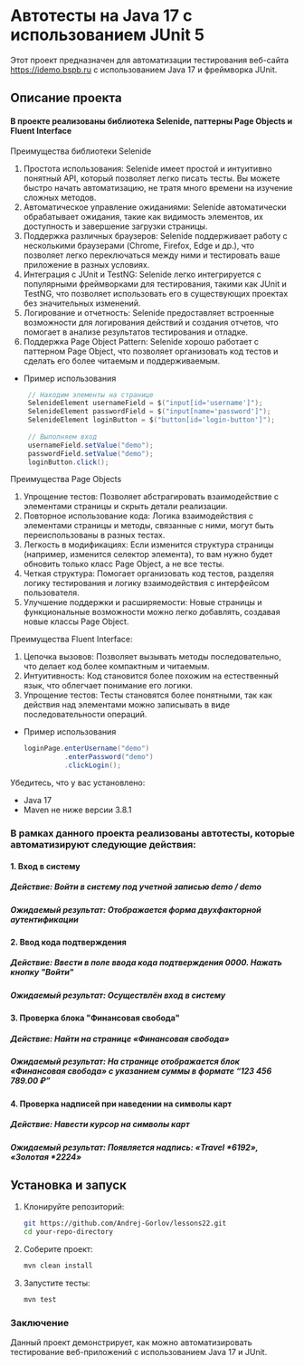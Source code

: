 # Автотесты на Java 17 с использованием JUnit 5

Этот проект предназначен для автоматизации тестирования веб-сайта https://idemo.bspb.ru с использованием Java 17 и фреймворка JUnit.

## Описание проекта

#### В проекте реализованы библиотека Selenide, паттерны Page Objects и Fluent Interface

Преимущества библиотеки Selenide
1. Простота использования: Selenide имеет простой и интуитивно понятный API, который позволяет легко писать тесты. Вы можете быстро начать автоматизацию, не тратя много времени на изучение сложных методов.
2. Автоматическое управление ожиданиями: Selenide автоматически обрабатывает ожидания, такие как видимость элементов, их доступность и завершение загрузки страницы.
3. Поддержка различных браузеров: Selenide поддерживает работу с несколькими браузерами (Chrome, Firefox, Edge и др.), что позволяет легко переключаться между ними и тестировать ваше приложение в разных условиях.
4. Интеграция с JUnit и TestNG: Selenide легко интегрируется с популярными фреймворками для тестирования, такими как JUnit и TestNG, что позволяет использовать его в существующих проектах без значительных изменений.
5. Логирование и отчетность: Selenide предоставляет встроенные возможности для логирования действий и создания отчетов, что помогает в анализе результатов тестирования и отладке.
6. Поддержка Page Object Pattern: Selenide хорошо работает с паттерном Page Object, что позволяет организовать код тестов и сделать его более читаемым и поддерживаемым.

- Пример использования
   ```java
    // Находим элементы на странице
    SelenideElement usernameField = $("input[id='username']");
    SelenideElement passwordField = $("input[name='password']");
    SelenideElement loginButton = $("button[id='login-button']");
    
    // Выполняем вход
    usernameField.setValue("demo");
    passwordField.setValue("demo");
    loginButton.click();
  
Преимущества Page Objects
1. Упрощение тестов: Позволяет абстрагировать взаимодействие с элементами страницы и скрыть детали реализации.
2. Повторное использование кода: Логика взаимодействия с элементами страницы и методы, связанные с ними, могут быть переиспользованы в разных тестах.
3. Легкость в модификациях: Если изменится структура страницы (например, изменится селектор элемента), то вам нужно будет обновить только класс Page Object, а не все тесты.
4. Четкая структура: Помогает организовать код тестов, разделяя логику тестирования и логику взаимодействия с интерфейсом пользователя.
5. Улучшение поддержки и расширяемости: Новые страницы и функциональные возможности можно легко добавлять, создавая новые классы Page Object.

Преимущества Fluent Interface:
1. Цепочка вызовов: Позволяет вызывать методы последовательно, что делает код более компактным и читаемым.
2. Интуитивность: Код становится более похожим на естественный язык, что облегчает понимание его логики.
3. Упрощение тестов: Тесты становятся более понятными, так как действия над элементами можно записывать в виде последовательности операций.

- Пример использования
   ```java
   loginPage.enterUsername("demo")
             .enterPassword("demo")
             .clickLogin();

Убедитесь, что у вас установлено:
- Java 17
- Maven не ниже версии 3.8.1

### В рамках данного проекта реализованы автотесты, которые автоматизируют следующие действия:

#### 1. Вход в систему
##### Действие: Войти в систему под учетной записью demo / demo
##### Ожидаемый результат: Отображается форма двухфакторной аутентификации

#### 2. Ввод кода подтверждения
##### Действие: Ввести в поле ввода кода подтверждения 0000. Нажать кнопку "Войти"
##### Ожидаемый результат: Осуществлён вход в систему

#### 3. Проверка блока "Финансовая свобода"
##### Действие: Найти на странице «Финансовая свобода»
##### Ожидаемый результат: На странице отображается блок «Финансовая свобода» с указанием суммы в формате “123 456 789.00 ₽”

#### 4. Проверка надписей при наведении на символы карт
##### Действие: Навести курсор на символы карт
##### Ожидаемый результат: Появляется надпись: «Travel *6192», «Золотая *2224»

## Установка и запуск

1. Клонируйте репозиторий:
   ```bash
   git https://github.com/Andrej-Gorlov/lessons22.git
   cd your-repo-directory
2. Соберите проект:
   ```bash
   mvn clean install
3. Запустите тесты:
   ```bash
   mvn test
### Заключение
Данный проект демонстрирует, как можно автоматизировать тестирование веб-приложений с использованием Java 17 и JUnit.
